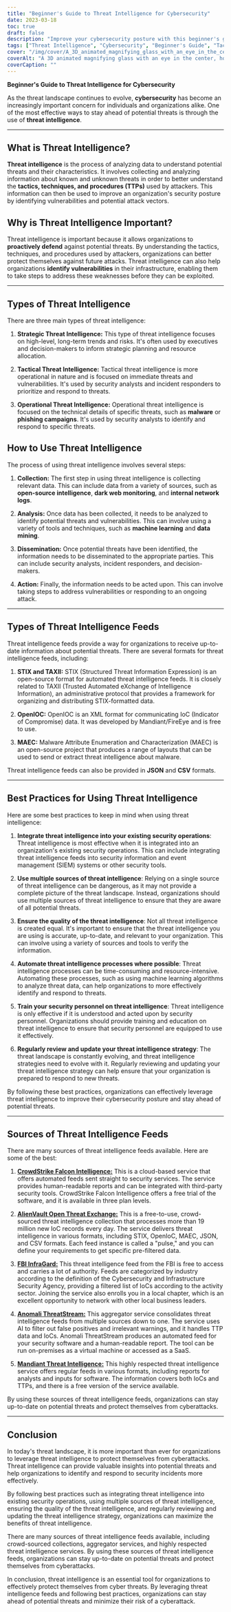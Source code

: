 ```yaml
---
title: "Beginner's Guide to Threat Intelligence for Cybersecurity"
date: 2023-03-18
toc: true
draft: false
description: "Improve your cybersecurity posture with this beginner's guide to threat intelligence and its importance."
tags: ["Threat Intelligence", "Cybersecurity", "Beginner's Guide", "Tactics", "Techniques", "Procedures", "Data Analysis", "Vulnerabilities", "Security Operations", "Machine Learning", "Data Mining", "Decision-Making", "Automation", "Community", "Dark Web Monitoring", "Internal Network Logs", "Incident Response", "Phishing Campaigns", "Malware", "Strategic Planning"]
cover: "/img/cover/A_3D_animated_magnifying_glass_with_an_eye_in_the_center.png"
coverAlt: "A 3D animated magnifying glass with an eye in the center, hovering over a binary code background."
coverCaption: ""
---
```


**Beginner's Guide to Threat Intelligence for Cybersecurity**

As the threat landscape continues to evolve, **cybersecurity** has become an increasingly important concern for individuals and organizations alike. One of the most effective ways to stay ahead of potential threats is through the use of **threat intelligence**.

_____

## What is Threat Intelligence?

**Threat intelligence** is the process of analyzing data to understand potential threats and their characteristics. It involves collecting and analyzing information about known and unknown threats in order to better understand the **tactics, techniques, and procedures (TTPs)** used by attackers. This information can then be used to improve an organization's security posture by identifying vulnerabilities and potential attack vectors.

## Why is Threat Intelligence Important?

Threat intelligence is important because it allows organizations to **proactively defend** against potential threats. By understanding the tactics, techniques, and procedures used by attackers, organizations can better protect themselves against future attacks. Threat intelligence can also help organizations **identify vulnerabilities** in their infrastructure, enabling them to take steps to address these weaknesses before they can be exploited.

_____

## Types of Threat Intelligence

There are three main types of threat intelligence:

1. **Strategic Threat Intelligence:** This type of threat intelligence focuses on high-level, long-term trends and risks. It's often used by executives and decision-makers to inform strategic planning and resource allocation.

2. **Tactical Threat Intelligence:** Tactical threat intelligence is more operational in nature and is focused on immediate threats and vulnerabilities. It's used by security analysts and incident responders to prioritize and respond to threats.

3. **Operational Threat Intelligence:** Operational threat intelligence is focused on the technical details of specific threats, such as **malware** or **phishing campaigns**. It's used by security analysts to identify and respond to specific threats.

## How to Use Threat Intelligence

The process of using threat intelligence involves several steps:

1. **Collection:** The first step in using threat intelligence is collecting relevant data. This can include data from a variety of sources, such as **open-source intelligence**, **dark web monitoring**, and **internal network logs**.

2. **Analysis:** Once data has been collected, it needs to be analyzed to identify potential threats and vulnerabilities. This can involve using a variety of tools and techniques, such as **machine learning** and **data mining**.

3. **Dissemination:** Once potential threats have been identified, the information needs to be disseminated to the appropriate parties. This can include security analysts, incident responders, and decision-makers.

4. **Action:** Finally, the information needs to be acted upon. This can involve taking steps to address vulnerabilities or responding to an ongoing attack.

_____

## Types of Threat Intelligence Feeds

Threat intelligence feeds provide a way for organizations to receive up-to-date information about potential threats. There are several formats for threat intelligence feeds, including:

1. **STIX and TAXII:** STIX (Structured Threat Information Expression) is an open-source format for automated threat intelligence feeds. It is closely related to TAXII (Trusted Automated eXchange of Intelligence Information), an administrative protocol that provides a framework for organizing and distributing STIX-formatted data.

2. **OpenIOC:** OpenIOC is an XML format for communicating IoC (Indicator of Compromise) data. It was developed by Mandiant/FireEye and is free to use.

3. **MAEC:** Malware Attribute Enumeration and Characterization (MAEC) is an open-source project that produces a range of layouts that can be used to send or extract threat intelligence about malware.

Threat intelligence feeds can also be provided in **JSON** and **CSV** formats.

_____

## Best Practices for Using Threat Intelligence

Here are some best practices to keep in mind when using threat intelligence:

1. **Integrate threat intelligence into your existing security operations**: Threat intelligence is most effective when it is integrated into an organization's existing security operations. This can include integrating threat intelligence feeds into security information and event management (SIEM) systems or other security tools.

2. **Use multiple sources of threat intelligence**: Relying on a single source of threat intelligence can be dangerous, as it may not provide a complete picture of the threat landscape. Instead, organizations should use multiple sources of threat intelligence to ensure that they are aware of all potential threats.

3. **Ensure the quality of the threat intelligence**: Not all threat intelligence is created equal. It's important to ensure that the threat intelligence you are using is accurate, up-to-date, and relevant to your organization. This can involve using a variety of sources and tools to verify the information.

4. **Automate threat intelligence processes where possible**: Threat intelligence processes can be time-consuming and resource-intensive. Automating these processes, such as using machine learning algorithms to analyze threat data, can help organizations to more effectively identify and respond to threats.

5. **Train your security personnel on threat intelligence**: Threat intelligence is only effective if it is understood and acted upon by security personnel. Organizations should provide training and education on threat intelligence to ensure that security personnel are equipped to use it effectively.

6. **Regularly review and update your threat intelligence strategy**: The threat landscape is constantly evolving, and threat intelligence strategies need to evolve with it. Regularly reviewing and updating your threat intelligence strategy can help ensure that your organization is prepared to respond to new threats.

By following these best practices, organizations can effectively leverage threat intelligence to improve their cybersecurity posture and stay ahead of potential threats.

_____

## Sources of Threat Intelligence Feeds

There are many sources of threat intelligence feeds available. Here are some of the best:

1. [**CrowdStrike Falcon Intelligence:**](https://www.crowdstrike.com/products/threat-intelligence/falcon-intelligence-automated-intelligence/) This is a cloud-based service that offers automated feeds sent straight to security services. The service provides human-readable reports and can be integrated with third-party security tools. CrowdStrike Falcon Intelligence offers a free trial of the software, and it is available in three plan levels.

2. [**AlienVault Open Threat Exchange:**](https://otx.alienvault.com/) This is a free-to-use, crowd-sourced threat intelligence collection that processes more than 19 million new IoC records every day. The service delivers threat intelligence in various formats, including STIX, OpenIoC, MAEC, JSON, and CSV formats. Each feed instance is called a "pulse," and you can define your requirements to get specific pre-filtered data.

3. [**FBI InfraGard:**](https://www.infragard.org/) This threat intelligence feed from the FBI is free to access and carries a lot of authority. Feeds are categorized by industry according to the definition of the Cybersecurity and Infrastructure Security Agency, providing a filtered list of IoCs according to the activity sector. Joining the service also enrolls you in a local chapter, which is an excellent opportunity to network with other local business leaders.

4. [**Anomali ThreatStream:**](https://www.anomali.com/products/threatstream) This aggregator service consolidates threat intelligence feeds from multiple sources down to one. The service uses AI to filter out false positives and irrelevant warnings, and it handles TTP data and IoCs. Anomali ThreatStream produces an automated feed for your security software and a human-readable report. The tool can be run on-premises as a virtual machine or accessed as a SaaS.

5. [**Mandiant Threat Intelligence:**](https://www.mandiant.com/advantage/threat-intelligence) This highly respected threat intelligence service offers regular feeds in various formats, including reports for analysts and inputs for software. The information covers both IoCs and TTPs, and there is a free version of the service available.

By using these sources of threat intelligence feeds, organizations can stay up-to-date on potential threats and protect themselves from cyberattacks.

_____

## Conclusion
In today's threat landscape, it is more important than ever for organizations to leverage threat intelligence to protect themselves from cyberattacks. Threat intelligence can provide valuable insights into potential threats and help organizations to identify and respond to security incidents more effectively.

By following best practices such as integrating threat intelligence into existing security operations, using multiple sources of threat intelligence, ensuring the quality of the threat intelligence, and regularly reviewing and updating the threat intelligence strategy, organizations can maximize the benefits of threat intelligence.

There are many sources of threat intelligence feeds available, including crowd-sourced collections, aggregator services, and highly respected threat intelligence services. By using these sources of threat intelligence feeds, organizations can stay up-to-date on potential threats and protect themselves from cyberattacks.

In conclusion, threat intelligence is an essential tool for organizations to effectively protect themselves from cyber threats. By leveraging threat intelligence feeds and following best practices, organizations can stay ahead of potential threats and minimize their risk of a cyberattack.